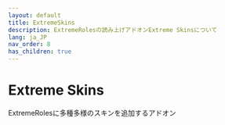 ```yaml
---
layout: default
title: ExtremeSkins
description: ExtremeRolesの読み上げアドオンExtreme Skinsについて
lang: ja_JP
nav_order: 8
has_children: true
---
```


# Extreme Skins

ExtremeRolesに多種多様のスキンを追加するアドオン